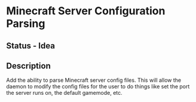 # Minecraft Server Configuration Parsing

## Status - Idea

## Description

Add the ability to parse Minecraft server config files. This will allow the daemon to modify the config files for the user to do things like set the port the server runs on, the default gamemode, etc.
